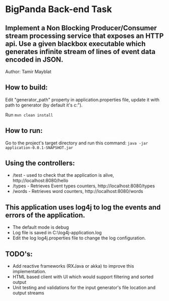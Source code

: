 # BigPanda Back-end Task

## Implement a Non Blocking Producer/Consumer stream processing service that exposes an HTTP api. Use a given blackbox executable which generates infinite stream of lines of event data encoded in JSON. 

Author: Tamir Mayblat

## How to build:
Edit "generator_path" property in application.properties file, update it with path to generator (by default it's c:\").

Run `mvn clean install`

## How to run:
Go to the project's target directory and run this command:
`java -jar application-0.0.1-SNAPSHOT.jar`

## Using the controllers: 
* /test - used to check that the application is alive, http://localhost:8080/hello 
* /types - Retrieves Event types counters, http://localhost:8080/types
* /words - Retrieves word counters, http://localhost:8080/words

## This application uses log4j to log the events and errors of the application. 
* The default mode is debug
* Log file is saved in C:\\log4j-application.log
* Edit the log log4j.properties file to change the log configuration.

## TODO's:
* Add reactive frameworks (RXJava or akka) to improve this implementation.   
* HTML based client with UI which would support filtering and sorted output
* Unit testing and validations for the input generator's file location and output streams
 
